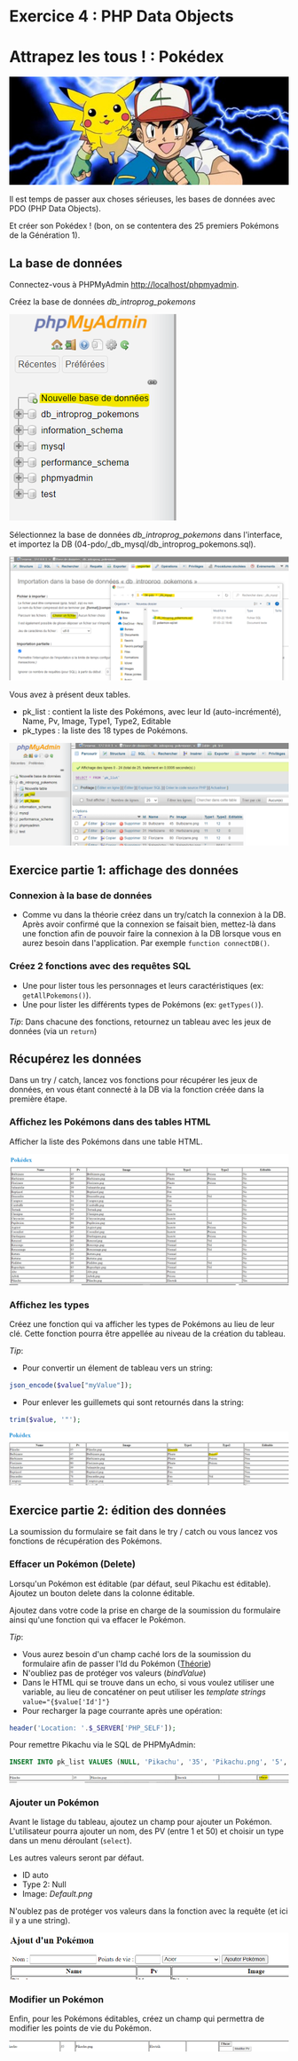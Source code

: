 # Exercice 4 : PHP Data Objects

# Attrapez les tous ! : Pokédex

![pokemons](../../_readme_img/pokemons.jpg)

Il est temps de passer aux choses sérieuses, les bases de données avec PDO (PHP Data Objects).

Et créer son Pokédex ! (bon, on se contentera des 25 premiers Pokémons de la Génération 1).

## La base de données

Connectez-vous à PHPMyAdmin [http://localhost/phpmyadmin](http://localhost/phpmyadmin).

Créez la base de données _db_introprog_pokemons_

![Capture phpmyadmin](../../_readme_img/01-php-myadmin.png)

Sélectionnez la base de données _db_introprog_pokemons_ dans l'interface, et importez la DB (04-pdo/\_db_mysql/db_introprog_pokemons.sql).

![Capture phpmyadmin](../../_readme_img/02-php-myadmin.png)

Vous avez à présent deux tables.

- pk_list : contient la liste des Pokémons, avec leur Id (auto-incrémenté), Name, Pv, Image, Type1, Type2, Editable
- pk_types : la liste des 18 types de Pokémons.

![Capture phpmyadmin](../../_readme_img/03-php-myadmin.png)

## Exercice partie 1: affichage des données

### Connexion à la base de données

- Comme vu dans la théorie créez dans un try/catch la connexion à la DB. Après avoir confirmé que la connexion se faisait bien, mettez-là dans une fonction afin de pouvoir faire la connexion à la DB lorsque vous en aurez besoin dans l'application. Par exemple `function connectDB()`.

### Créez 2 fonctions avec des requêtes SQL

- Une pour lister tous les personnages et leurs caractéristiques (ex: `getAllPokemons()`).
- Une pour lister les différents types de Pokémons (ex: `getTypes()`).

_Tip_: Dans chacune des fonctions, retournez un tableau avec les jeux de données (via un `return`)

## Récupérez les données

Dans un try / catch, lancez vos fonctions pour récupérer les jeux de données, en vous étant connecté à la DB via la fonction créée dans la première étape.

### Affichez les Pokémons dans des tables HTML

Afficher la liste des Pokémons dans une table HTML.

![Capture phpmyadmin](../../_readme_img/01-capture-pdo.png)

### Affichez les types

Créez une fonction qui va afficher les types de Pokémons au lieu de leur clé. Cette fonction pourra être appellée au niveau de la création du tableau.

_Tip_:

- Pour convertir un élement de tableau vers un string:

```php
json_encode($value["myValue"]);
```

- Pour enlever les guillemets qui sont retournés dans la string:

```php
trim($value, '"');
```

![Capture pokedex](../../_readme_img/02-capture-pdo.png)

## Exercice partie 2: édition des données

La soumission du formulaire se fait dans le try / catch ou vous lancez vos fonctions de récupération des Pokémons.

### Effacer un Pokémon (Delete)

Lorsqu'un Pokémon est éditable (par défaut, seul Pikachu est éditable). Ajoutez un bouton delete dans la colonne éditable.

Ajoutez dans votre code la prise en charge de la soumission du formulaire ainsi qu'une fonction qui va effacer le Pokémon.

_Tip_:

- Vous aurez besoin d'un champ caché lors de la soumission du formulaire afin de passer l'Id du Pokémon ([Théorie](https://github.com/Raigyo/introprog2022a-php/blob/main/03-php-theorie/02-formulaires/08-form-hidden.php))
- N'oubliez pas de protéger vos valeurs (_bindValue_)
- Dans le HTML qui se trouve dans un echo, si vous voulez utiliser une variable, au lieu de concaténer on peut utiliser les _template strings_ `value="{$value['Id']"}`
- Pour recharger la page courrante après une opération:

```php
header('Location: '.$_SERVER['PHP_SELF']);
```

Pour remettre Pikachu via le SQL de PHPMyAdmin:

```sql
INSERT INTO pk_list VALUES (NULL, 'Pikachu', '35', 'Pikachu.png', '5', NULL, '1');
```

![Capture pokedex](../../_readme_img/03-capture-pdo.png)

### Ajouter un Pokémon

Avant le listage du tableau, ajoutez un champ pour ajouter un Pokémon. L'utilisateur pourra ajouter un nom, des PV (entre 1 et 50) et choisir un type dans un menu déroulant (`select`).

Les autres valeurs seront par défaut.

- ID auto
- Type 2: Null
- Image: _Default.png_

N'oublez pas de protéger vos valeurs dans la fonction avec la requête (et ici il y a une string).

![Capture pokedex](../../_readme_img/04-capture-pdo.png)

### Modifier un Pokémon

Enfin, pour les Pokémons éditables, créez un champ qui permettra de modifier les points de vie du Pokémon.

![Capture pokedex](../../_readme_img/05-capture-pdo.png)
